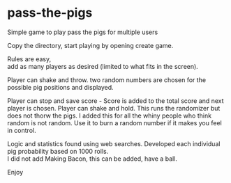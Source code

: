 # pass-the-pigs
Simple game to play pass the pigs for multiple users

Copy the directory, start playing by opening create game.  

Rules are easy,  
add as many players as desired (limited to what fits in the screen).

Player can shake and throw. two random numbers are chosen for the possible pig positions and displayed.

Player can stop and save score - Score is added to the total score and next player is chosen.
Player can shake and hold.  This runs the randomizer but does not thorw the pigs. I added this for all the whiny people who think random is not random.  Use it to burn a random number if it makes you feel in control.

Logic and statistics found using web searches. Developed each individual pig probability based on 1000 rolls.  
I did not add Making Bacon, this can be added, have a ball.


Enjoy
